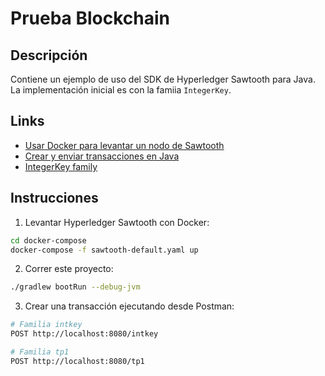 # Prueba Blockchain

## Descripción

Contiene un ejemplo de uso del SDK de Hyperledger Sawtooth para Java. La implementación inicial es con la famiia `IntegerKey`.

## Links

* [Usar Docker para levantar un nodo de Sawtooth](https://sawtooth.hyperledger.org/docs/core/releases/latest/app_developers_guide/docker.html)
* [Crear y enviar transacciones en Java](https://sawtooth.hyperledger.org/docs/sdk-java/nightly/master/using_java_sdk.html)
* [IntegerKey family](https://sawtooth.hyperledger.org/docs/core/releases/latest/transaction_family_specifications/integerkey_transaction_family.html)

## Instrucciones

1) Levantar Hyperledger Sawtooth con Docker:

```bash
cd docker-compose
docker-compose -f sawtooth-default.yaml up
```

2) Correr este proyecto:

```bash
./gradlew bootRun --debug-jvm
```

3) Crear una transacción ejecutando desde Postman: 

```bash
# Familia intkey
POST http://localhost:8080/intkey

# Familia tp1
POST http://localhost:8080/tp1
```
